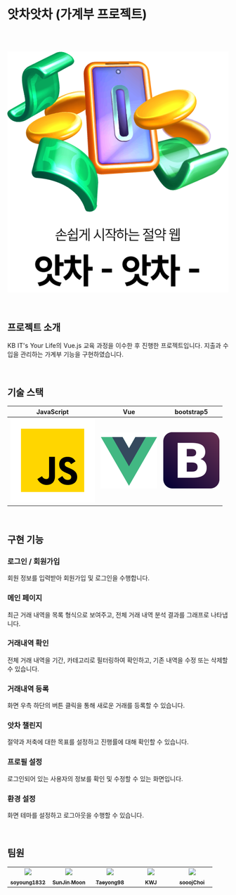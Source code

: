 # 앗차앗차 (가계부 프로젝트)

<br/>
<p align="center">
  <br>
  <img src="./images/readme/logo.png">
  <br>
</p>


<br>

## 프로젝트 소개

<p align="justify">
KB IT's Your Life의 Vue.js 교육 과정을 이수한 후 진행한 프로젝트입니다. 지출과 수입을 관리하는 가계부 기능을 구현하였습니다. 
</p>


<br>

## 기술 스택

| JavaScript | Vue |  bootstrap5   |     
| :--------: | :--------: | :------: | 
|   ![js]    |   ![vue]    | ![bootstrap] | 

<br>

## 구현 기능

### 로그인 / 회원가입
회원 정보를 입력받아 회원가입 및 로그인을 수행합니다. 

### 메인 페이지
최근 거래 내역을 목록 형식으로 보여주고, 전체 거래 내역 분석 결과를 그래프로 나타냅니다.

### 거래내역 확인
전체 거래 내역을 기간, 카테고리로 필터링하여 확인하고, 기존 내역을 수정 또는 삭제할 수 있습니다. 

### 거래내역 등록
화면 우측 하단의 버튼 클릭을 통해 새로운 거래를 등록할 수 있습니다. 

### 앗차 챌린지
절약과 저축에 대한 목표를 설정하고 진행률에 대해 확인할 수 있습니다.

### 프로필 설정
로그인되어 있는 사용자의 정보를 확인 및 수정할 수 있는 화면입니다. 

### 환경 설정
화면 테마를 설정하고 로그아웃을 수행할 수 있습니다. 




<br>

## 팀원
<table>
    <tbody>
        <tr>
            <td align="center" valign="top" width="20%"><a href="https://github.com/soyoung1832"><img src="https://avatars.githubusercontent.com/u/68853692?v=4" width="100px;"/><br /><sub><b>soyoung1832</b></sub><br /></a></td>
            <td align="center" valign="top" width="20%"><a href="https://github.com/anjdfk111"><img src="https://avatars.githubusercontent.com/u/111959522?v=4" width="100px;"/><br /><sub><b>SunJin Moon</b></sub><br /></a></td>
            <td align="center" valign="top" width="20%"><a href="https://github.com/Taeyong98"><img src="https://avatars.githubusercontent.com/u/163623205?v=4" width="100px;"/><br /><sub><b>Taeyong98</b></sub><br /></a></td>
            <td align="center" valign="top" width="20%"><a href="https://github.com/pq5910"><img src="https://avatars.githubusercontent.com/u/81617589?v=4" width="100px;"/><br /><sub><b>KWJ</b></sub><br /></a></td>
            <td align="center" valign="top" width="20%"><a href="https://github.com/sooojChoi"><img src="https://avatars.githubusercontent.com/u/94206303?v=4" width="100px;"/><br /><sub><b>sooojChoi</b></sub><br /></a></td>
        </tr>
    </tbody>
</table>

<!-- Stack Icon Refernces -->

[js]: ./images/readme/javascript.svg
[vue]: ./images/readme/vue.svg
[bootstrap]: ./images/readme/bootstrap.svg
